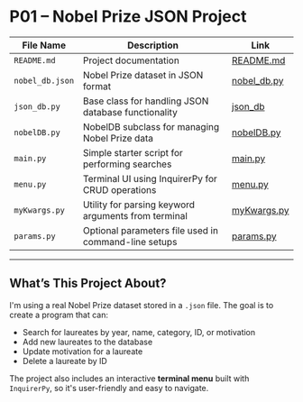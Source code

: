 # P01 – Nobel Prize JSON Project

| File Name           | Description                                           | Link                              |
|--------------------|-------------------------------------------------------|------------------------------------|
| `README.md`        | Project documentation                                 | [README.md](./README.md)           |
| `nobel_db.json`    | Nobel Prize dataset in JSON format                    | [nobel_db.py](./nobel_db.json) |
| `json_db.py`       | Base class for handling JSON database functionality   | [json_db](./json_db.py)        |
| `nobelDB.py`       | NobelDB subclass for managing Nobel Prize data        | [nobelDB.py](./nobelDB.py)     |
| `main.py`          | Simple starter script for performing searches         | [main.py](./main.py)           |
| `menu.py`          | Terminal UI using InquirerPy for CRUD operations      | [menu.py](./menu.py)           |
| `myKwargs.py`      | Utility for parsing keyword arguments from terminal   | [myKwargs.py](./myKwargs.py)   |
| `params.py`        | Optional parameters file used in command-line setups  | [params.py](./params.py)       |

---

## What’s This Project About?

I'm using a real Nobel Prize dataset stored in a `.json` file. The goal is to create a program that can:

- Search for laureates by year, name, category, ID, or motivation
- Add new laureates to the database
- Update motivation for a laureate
- Delete a laureate by ID

The project also includes an interactive **terminal menu** built with `InquirerPy`, so it's user-friendly and easy to navigate.
